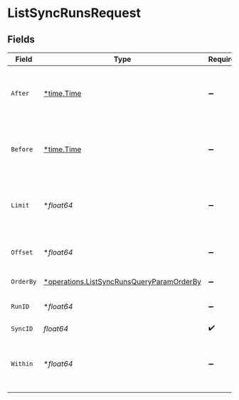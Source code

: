 # ListSyncRunsRequest


## Fields

| Field                                                                                                 | Type                                                                                                  | Required                                                                                              | Description                                                                                           |
| ----------------------------------------------------------------------------------------------------- | ----------------------------------------------------------------------------------------------------- | ----------------------------------------------------------------------------------------------------- | ----------------------------------------------------------------------------------------------------- |
| `After`                                                                                               | [*time.Time](https://pkg.go.dev/time#Time)                                                            | :heavy_minus_sign:                                                                                    | select sync runs that are started after given ISO timestamp                                           |
| `Before`                                                                                              | [*time.Time](https://pkg.go.dev/time#Time)                                                            | :heavy_minus_sign:                                                                                    | select sync runs that are started before certain ISO timestamp                                        |
| `Limit`                                                                                               | **float64*                                                                                            | :heavy_minus_sign:                                                                                    | limit the number of objects returned (default is 5)                                                   |
| `Offset`                                                                                              | **float64*                                                                                            | :heavy_minus_sign:                                                                                    | set the offset on results (for pagination)                                                            |
| `OrderBy`                                                                                             | [*operations.ListSyncRunsQueryParamOrderBy](../../models/operations/listsyncrunsqueryparamorderby.md) | :heavy_minus_sign:                                                                                    | specify the order                                                                                     |
| `RunID`                                                                                               | **float64*                                                                                            | :heavy_minus_sign:                                                                                    | query for specific run id                                                                             |
| `SyncID`                                                                                              | *float64*                                                                                             | :heavy_check_mark:                                                                                    | N/A                                                                                                   |
| `Within`                                                                                              | **float64*                                                                                            | :heavy_minus_sign:                                                                                    | select sync runs that are started within last given minutes                                           |